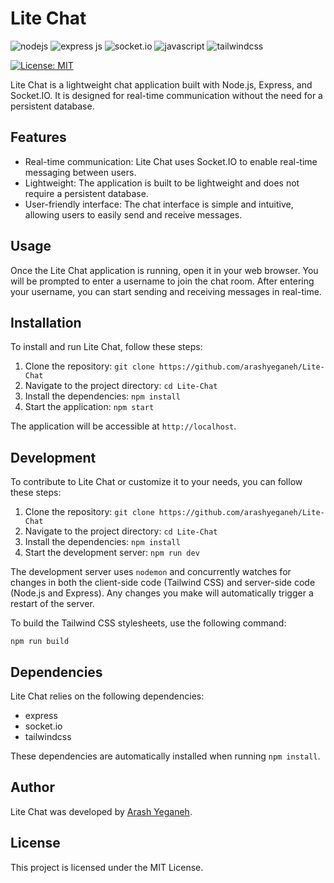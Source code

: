 # Lite Chat

<p>
    <img alt="nodejs" src="https://img.shields.io/badge/-Nodejs-43853d?logo=Node.js&logoColor=white"/>
    <img alt="express js" src="https://img.shields.io/badge/-Express%20JS-F7F7F7?logo=express&logoColor=4A4A4A"/>
    <img alt="socket.io" src="https://img.shields.io/badge/-Socket.IO-F962AA?logo=socket.io&logoColor=white"/>
    <img alt="javascript" src="https://img.shields.io/badge/-JavaScript-EBD64D?logo=javascript&logoColor=white"/>
    <img alt="tailwindcss" src="https://img.shields.io/badge/-TailwindCSS-41A2AD?logo=tailwindcss&logoColor=white"/>
</p>

[![License: MIT](https://img.shields.io/badge/License-MIT-blue.svg)](https://opensource.org/licenses/MIT)

Lite Chat is a lightweight chat application built with Node.js, Express, and Socket.IO. It is designed for real-time communication without the need for a persistent database.

## Features

- Real-time communication: Lite Chat uses Socket.IO to enable real-time messaging between users.
- Lightweight: The application is built to be lightweight and does not require a persistent database.
- User-friendly interface: The chat interface is simple and intuitive, allowing users to easily send and receive messages.

## Usage

Once the Lite Chat application is running, open it in your web browser. You will be prompted to enter a username to join the chat room. After entering your username, you can start sending and receiving messages in real-time.

## Installation

To install and run Lite Chat, follow these steps:

1. Clone the repository: `git clone https://github.com/arashyeganeh/Lite-Chat`
2. Navigate to the project directory: `cd Lite-Chat`
3. Install the dependencies: `npm install`
4. Start the application: `npm start`

The application will be accessible at `http://localhost`.

## Development

To contribute to Lite Chat or customize it to your needs, you can follow these steps:

1. Clone the repository: `git clone https://github.com/arashyeganeh/Lite-Chat`
2. Navigate to the project directory: `cd Lite-Chat`
3. Install the dependencies: `npm install`
4. Start the development server: `npm run dev`

The development server uses `nodemon` and concurrently watches for changes in both the client-side code (Tailwind CSS) and server-side code (Node.js and Express). Any changes you make will automatically trigger a restart of the server.

To build the Tailwind CSS stylesheets, use the following command:

```shell
npm run build
```

## Dependencies

Lite Chat relies on the following dependencies:

- express
- socket.io
- tailwindcss

These dependencies are automatically installed when running `npm install`.

## Author

Lite Chat was developed by [Arash Yeganeh](https://github.com/arashyeganeh).

## License

This project is licensed under the MIT License.